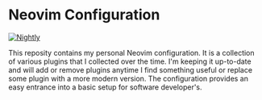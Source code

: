 # Neovim Configuration

[![Nightly](https://github-drone.code-ape.dev/api/badges/TumbleOwlee/neovim-config/status.svg?ref=refs/tags/nightly)](https://github-drone.code-ape.dev/TumbleOwlee/neovim-config)

This reposity contains my personal Neovim configuration. It is a collection of various plugins that I collected over the time. I'm keeping it up-to-date and will add or remove plugins anytime I find something useful or replace some plugin with a more modern version. 
The configuration provides an easy entrance into a basic setup for software developer's.
